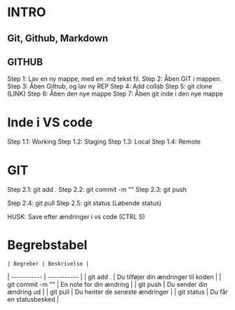 # INTRO
## Git, Github, Markdown

## GITHUB
Step 1: Lav en ny mappe, med en .md tekst fil.
Step 2: Åben GIT i mappen.
Step 3: Åben Github, og lav ny REP
Step 4: Add collab
Step 5: git clone (LINK)
Step 6: Åben den nye mappe
Step 7: Åben git inde i den nye mappe

# Inde i VS code
Step 1.1: Working 
Step 1.2: Staging
Step 1.3: Local
Step 1.4: Remote

# GIT
Step 2.1: git add .
Step 2.2: git commit -m ""
Step 2.3: git push

Step 2.4: git pull
Step 2.5: git status (Løbende status)

HUSK: Save efter ændringer i vs code (CTRL S)

# Begrebstabel
	| Begreber | Beskrivelse |
| ----------- | ----------- |
| git add . | Du tilføjer din ændringer til koden |
| git commit -m "" | En note for din ændring |
| git push | Du sender din ændring ud |
| git pull | Du henter de seneste ændringer |
| git status | Du får en statusbesked |